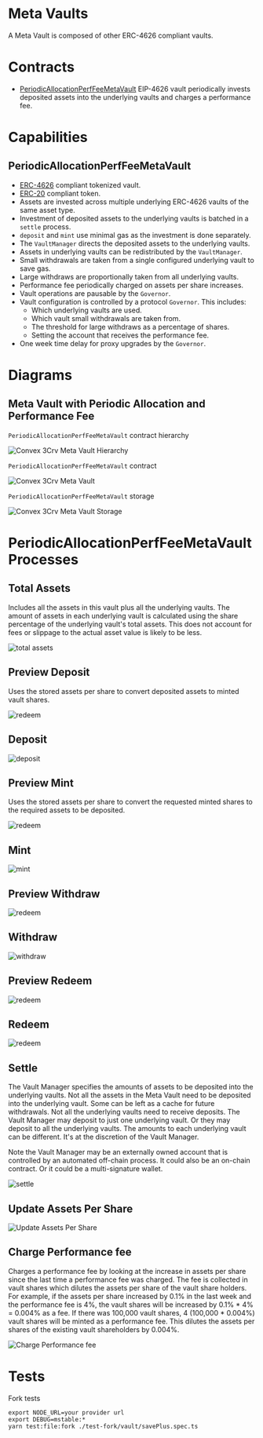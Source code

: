 # Meta Vaults

A Meta Vault is composed of other ERC-4626 compliant vaults.

# Contracts

-   [PeriodicAllocationPerfFeeMetaVault](./PeriodicAllocationPerfFeeMetaVault.sol) EIP-4626 vault periodically invests deposited assets into the underlying vaults and charges a performance fee.

# Capabilities

## PeriodicAllocationPerfFeeMetaVault

* [ERC-4626](https://eips.ethereum.org/EIPS/eip-4626) compliant tokenized vault.
* [ERC-20](https://eips.ethereum.org/EIPS/eip-20) compliant token.
* Assets are invested across multiple underlying ERC-4626 vaults of the same asset type.
* Investment of deposited assets to the underlying vaults is batched in a `settle` process.
* `deposit` and `mint` use minimal gas as the investment is done separately.
* The `VaultManager` directs the deposited assets to the underlying vaults.
* Assets in underlying vaults can be redistributed by the `VaultManager`.
* Small withdrawals are taken from a single configured underlying vault to save gas.
* Large withdraws are proportionally taken from all underlying vaults.
* Performance fee periodically charged on assets per share increases.
* Vault operations are pausable by the `Governor`.
* Vault configuration is controlled by a protocol `Governor`. This includes:
    * Which underlying vaults are used.
    * Which vault small withdrawals are taken from.
    * The threshold for large withdraws as a percentage of shares.
    * Setting the account that receives the performance fee.
* One week time delay for proxy upgrades by the `Governor`.

# Diagrams

## Meta Vault with Periodic Allocation and Performance Fee

`PeriodicAllocationPerfFeeMetaVault` contract hierarchy

![Convex 3Crv Meta Vault Hierarchy](../../../docs/PeriodicAllocationPerfFeeMetaVaultHierarchy.svg)

`PeriodicAllocationPerfFeeMetaVault` contract

![Convex 3Crv Meta Vault](../../../docs/PeriodicAllocationPerfFeeMetaVault.svg)

`PeriodicAllocationPerfFeeMetaVault` storage

![Convex 3Crv Meta Vault Storage](../../../docs/PeriodicAllocationPerfFeeMetaVaultStorage.svg)

# PeriodicAllocationPerfFeeMetaVault Processes

## Total Assets

Includes all the assets in this vault plus all the underlying vaults.
The amount of assets in each underlying vault is calculated using the share percentage of the underlying vault's total assets. This does not account for fees or slippage to the actual asset value is likely to be less.

![total assets](../../../docs/metaVaultTotalAssets.png)

## Preview Deposit

Uses the stored assets per share to convert deposited assets to minted vault shares.

![redeem](../../../docs/metaVaultPreviewDeposit.png)

## Deposit

![deposit](../../../docs/metaVaultDeposit.png)

## Preview Mint

Uses the stored assets per share to convert the requested minted shares to the required assets to be deposited.

![redeem](../../../docs/metaVaultPreviewMint.png)

## Mint

![mint](../../../docs/metaVaultMint.png)

## Preview Withdraw

![redeem](../../../docs/metaVaultPreviewWithdraw.png)

## Withdraw

![withdraw](../../../docs/metaVaultWithdraw.png)

## Preview Redeem

![redeem](../../../docs/metaVaultPreviewRedeem.png)

## Redeem

![redeem](../../../docs/metaVaultRedeem.png)

## Settle

The Vault Manager specifies the amounts of assets to be deposited into the underlying vaults. Not all the assets in the Meta Vault need to be deposited into the underlying vault. Some can be left as a cache for future withdrawals.
Not all the underlying vaults need to receive deposits. The Vault Manager may deposit to just one underlying vault. Or they may deposit to all the underlying vaults.
The amounts to each underlying vault can be different. It's at the discretion of the Vault Manager.

Note the Vault Manager may be an externally owned account that is controlled by an automated off-chain process. It could also be an on-chain contract. Or it could be a multi-signature wallet.

![settle](../../../docs/metaVaultSettle.png)

## Update Assets Per Share

![Update Assets Per Share](../../../docs/metaVaultUpdateAssetsPerShare.png)

## Charge Performance fee

Charges a performance fee by looking at the increase in assets per share since the last time a performance fee was charged. The fee is collected in vault shares which dilutes the assets per share of the vault share holders. For example, if the assets per share increased by 0.1% in the last week and the performance fee is 4%, the vault shares will be increased by 0.1% * 4% = 0.004% as a fee. If there was 100,000 vault shares, 4 (100,000 * 0.004%) vault shares will be minted as a performance fee. This dilutes the assets per shares of the existing vault shareholders by 0.004%.

![Charge Performance fee](../../../docs/metaVaultChargePerformanceFee.png)

# Tests


Fork tests

```
export NODE_URL=your provider url
export DEBUG=mstable:*
yarn test:file:fork ./test-fork/vault/savePlus.spec.ts
```
